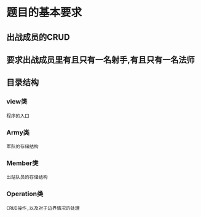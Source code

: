 # 题目的基本要求

## 出战成员的CRUD

## 要求出战成员里有且只有一名射手,有且只有一名法师

## 目录结构

### view类

    程序的入口

### Army类

    军队的存储结构

### Member类

    出站队员的存储结构

### Operation类

    CRUD操作,以及对于边界情况的处理